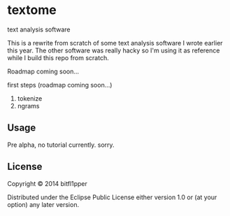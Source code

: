 # textome

text analysis software

This is a rewrite from scratch of some text analysis software I wrote earlier this year.
The other software was really hacky so I'm using it as reference while I build this 
repo from scratch.

Roadmap coming soon... 

first steps (roadmap coming soon...)

1. tokenize
2. ngrams

## Usage

Pre alpha, no tutorial currently. sorry.

## License

Copyright © 2014 bitfl1pper

Distributed under the Eclipse Public License either version 1.0 or (at
your option) any later version.
